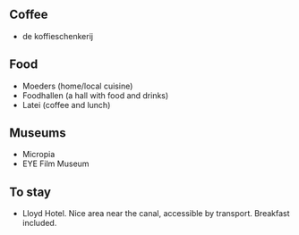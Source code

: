 ## Coffee

* de koffieschenkerij

## Food

* Moeders (home/local cuisine)
* Foodhallen (a hall with food and drinks)
* Latei (coffee and lunch)

## Museums

* Micropia
* EYE Film Museum

## To stay

* Lloyd Hotel. Nice area near the canal, accessible by transport. Breakfast included.
